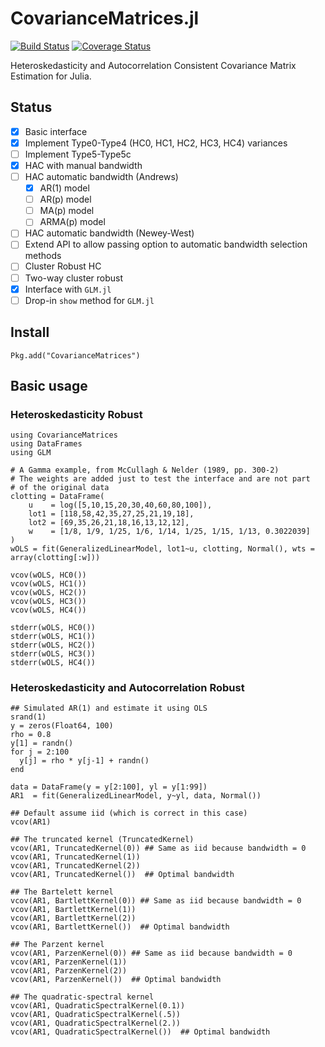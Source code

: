 # CovarianceMatrices.jl

[![Build Status](https://travis-ci.org/gragusa/CovarianceMatrices.jl.svg?branch=master)](https://travis-ci.org/gragusa/CovarianceMatrices.jl)
[![Coverage Status](https://img.shields.io/coveralls/gragusa/CovarianceMatrices.jl.svg)](https://coveralls.io/r/gragusa/CovarianceMatrices.jl?branch=master)

Heteroskedasticity and Autocorrelation Consistent Covariance Matrix Estimation for Julia.

## Status

- [x] Basic interface
- [x] Implement Type0-Type4 (HC0, HC1, HC2, HC3, HC4) variances
- [ ] Implement Type5-Type5c
- [x] HAC with manual bandwidth
- [ ] HAC automatic bandwidth (Andrews)
  - [x] AR(1) model
  - [ ] AR(p) model
  - [ ] MA(p) model
  - [ ] ARMA(p) model
- [ ] HAC automatic bandwidth (Newey-West)
- [ ] Extend API to allow passing option to automatic bandwidth selection methods
- [ ] Cluster Robust HC
- [ ] Two-way cluster robust
- [x] Interface with `GLM.jl`
- [ ] Drop-in `show` method for `GLM.jl`

## Install

```
Pkg.add("CovarianceMatrices")
```

## Basic usage

### Heteroskedasticity Robust

```
using CovarianceMatrices
using DataFrames
using GLM

# A Gamma example, from McCullagh & Nelder (1989, pp. 300-2)
# The weights are added just to test the interface and are not part
# of the original data
clotting = DataFrame(
    u    = log([5,10,15,20,30,40,60,80,100]),
    lot1 = [118,58,42,35,27,25,21,19,18],
    lot2 = [69,35,26,21,18,16,13,12,12],
    w    = [1/8, 1/9, 1/25, 1/6, 1/14, 1/25, 1/15, 1/13, 0.3022039]
)
wOLS = fit(GeneralizedLinearModel, lot1~u, clotting, Normal(), wts = array(clotting[:w]))

vcov(wOLS, HC0())
vcov(wOLS, HC1())
vcov(wOLS, HC2())
vcov(wOLS, HC3())
vcov(wOLS, HC4())

stderr(wOLS, HC0())
stderr(wOLS, HC1())
stderr(wOLS, HC2())
stderr(wOLS, HC3())
stderr(wOLS, HC4())

```

### Heteroskedasticity and Autocorrelation Robust

```
## Simulated AR(1) and estimate it using OLS
srand(1)
y = zeros(Float64, 100)
rho = 0.8
y[1] = randn()
for j = 2:100
  y[j] = rho * y[j-1] + randn()
end

data = DataFrame(y = y[2:100], yl = y[1:99])
AR1  = fit(GeneralizedLinearModel, y~yl, data, Normal())

## Default assume iid (which is correct in this case)
vcov(AR1)

## The truncated kernel (TruncatedKernel)
vcov(AR1, TruncatedKernel(0)) ## Same as iid because bandwidth = 0
vcov(AR1, TruncatedKernel(1))
vcov(AR1, TruncatedKernel(2))
vcov(AR1, TruncatedKernel())  ## Optimal bandwidth

## The Bartelett kernel
vcov(AR1, BartlettKernel(0)) ## Same as iid because bandwidth = 0
vcov(AR1, BartlettKernel(1))
vcov(AR1, BartlettKernel(2))
vcov(AR1, BartlettKernel())  ## Optimal bandwidth

## The Parzent kernel
vcov(AR1, ParzenKernel(0)) ## Same as iid because bandwidth = 0
vcov(AR1, ParzenKernel(1))
vcov(AR1, ParzenKernel(2))
vcov(AR1, ParzenKernel())  ## Optimal bandwidth

## The quadratic-spectral kernel
vcov(AR1, QuadraticSpectralKernel(0.1)) 
vcov(AR1, QuadraticSpectralKernel(.5))
vcov(AR1, QuadraticSpectralKernel(2.))
vcov(AR1, QuadraticSpectralKernel())  ## Optimal bandwidth

```
